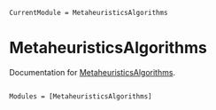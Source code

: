 ```@meta
CurrentModule = MetaheuristicsAlgorithms
```

# MetaheuristicsAlgorithms

Documentation for [MetaheuristicsAlgorithms](https://github.com/abdelazimhussien/MetaheuristicsAlgorithms.jl).

```@index
```

```@autodocs
Modules = [MetaheuristicsAlgorithms]
```
